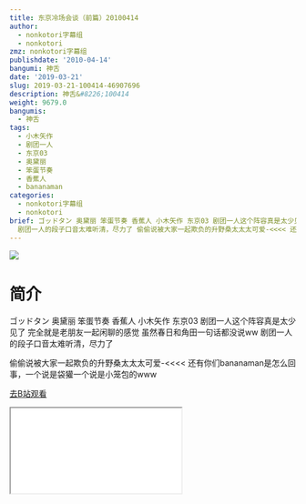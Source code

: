 ```yaml
---
title: 东京冷场会谈（前篇）20100414
author:
  - nonkotori字幕组
  - nonkotori
zmz: nonkotori字幕组
publishdate: '2010-04-14'
bangumi: 神舌
date: '2019-03-21'
slug: 2019-03-21-100414-46907696
description: 神舌&#8226;100414
weight: 9679.0
bangumis:
  - 神舌
tags:
  - 小木矢作
  - 剧团一人
  - 东京03
  - 奥黛丽
  - 笨蛋节奏
  - 香蕉人
  - bananaman
categories:
  - nonkotori字幕组
  - nonkotori
brief: ゴッドタン 奥黛丽 笨蛋节奏 香蕉人 小木矢作 东京03 剧团一人这个阵容真是太少见了 完全就是老朋友一起闲聊的感觉 虽然春日和角田一句话都没说ww
  剧团一人的段子口音太难听清，尽力了 偷偷说被大家一起欺负的升野桑太太太可爱-<<<< 还有你们bananaman是怎么回事，一个说是袋獾一个说是小笼包的www
---
```

![](https://i.imgur.com/TTaPeZo.jpg)
# 简介  
ゴッドタン
奥黛丽 笨蛋节奏 香蕉人 小木矢作 东京03 剧团一人这个阵容真是太少见了
完全就是老朋友一起闲聊的感觉
虽然春日和角田一句话都没说ww
剧团一人的段子口音太难听清，尽力了

偷偷说被大家一起欺负的升野桑太太太可爱-<<<<
还有你们bananaman是怎么回事，一个说是袋獾一个说是小笼包的www  

[去B站观看](https://www.bilibili.com/video/av46907696/)
<div class ="resp-container"><iframe class="testiframe" src="//player.bilibili.com/player.html?aid=46907696"", scrolling="no", allowfullscreen="true" > </iframe></div> 
